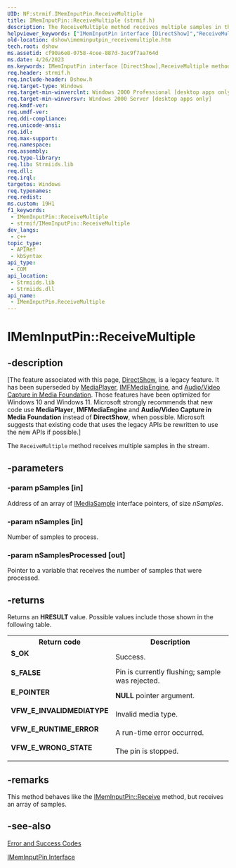 ```yaml
---
UID: NF:strmif.IMemInputPin.ReceiveMultiple
title: IMemInputPin::ReceiveMultiple (strmif.h)
description: The ReceiveMultiple method receives multiple samples in the stream.
helpviewer_keywords: ["IMemInputPin interface [DirectShow]","ReceiveMultiple method","IMemInputPin.ReceiveMultiple","IMemInputPin::ReceiveMultiple","IMemInputPinReceiveMultiple","ReceiveMultiple","ReceiveMultiple method [DirectShow]","ReceiveMultiple method [DirectShow]","IMemInputPin interface","dshow.imeminputpin_receivemultiple","strmif/IMemInputPin::ReceiveMultiple"]
old-location: dshow\imeminputpin_receivemultiple.htm
tech.root: dshow
ms.assetid: cf90a6e8-0758-4cee-887d-3ac9f7aa764d
ms.date: 4/26/2023
ms.keywords: IMemInputPin interface [DirectShow],ReceiveMultiple method, IMemInputPin.ReceiveMultiple, IMemInputPin::ReceiveMultiple, IMemInputPinReceiveMultiple, ReceiveMultiple, ReceiveMultiple method [DirectShow], ReceiveMultiple method [DirectShow],IMemInputPin interface, dshow.imeminputpin_receivemultiple, strmif/IMemInputPin::ReceiveMultiple
req.header: strmif.h
req.include-header: Dshow.h
req.target-type: Windows
req.target-min-winverclnt: Windows 2000 Professional [desktop apps only]
req.target-min-winversvr: Windows 2000 Server [desktop apps only]
req.kmdf-ver: 
req.umdf-ver: 
req.ddi-compliance: 
req.unicode-ansi: 
req.idl: 
req.max-support: 
req.namespace: 
req.assembly: 
req.type-library: 
req.lib: Strmiids.lib
req.dll: 
req.irql: 
targetos: Windows
req.typenames: 
req.redist: 
ms.custom: 19H1
f1_keywords:
 - IMemInputPin::ReceiveMultiple
 - strmif/IMemInputPin::ReceiveMultiple
dev_langs:
 - c++
topic_type:
 - APIRef
 - kbSyntax
api_type:
 - COM
api_location:
 - Strmiids.lib
 - Strmiids.dll
api_name:
 - IMemInputPin.ReceiveMultiple
---
```


# IMemInputPin::ReceiveMultiple


## -description

\[The feature associated with this page, [DirectShow](/windows/win32/directshow/directshow), is a legacy feature. It has been superseded by [MediaPlayer](/uwp/api/Windows.Media.Playback.MediaPlayer), [IMFMediaEngine](/windows/win32/api/mfmediaengine/nn-mfmediaengine-imfmediaengine), and [Audio/Video Capture in Media Foundation](windows/win32/medfound/audio-video-capture-in-media-foundation). Those features have been optimized for Windows 10 and Windows 11. Microsoft strongly recommends that new code use **MediaPlayer**, **IMFMediaEngine** and **Audio/Video Capture in Media Foundation** instead of **DirectShow**, when possible. Microsoft suggests that existing code that uses the legacy APIs be rewritten to use the new APIs if possible.\]

The <code>ReceiveMultiple</code> method receives multiple samples in the stream.

## -parameters

### -param pSamples [in]

Address of an array of <a href="/windows/desktop/api/strmif/nn-strmif-imediasample">IMediaSample</a> interface pointers, of size <i>nSamples</i>.

### -param nSamples [in]

Number of samples to process.

### -param nSamplesProcessed [out]

Pointer to a variable that receives the number of samples that were processed.

## -returns

Returns an <b>HRESULT</b> value. Possible values include those shown in the following table.

<table>
<tr>
<th>Return code</th>
<th>Description</th>
</tr>
<tr>
<td width="40%">
<dl>
<dt><b>S_OK</b></dt>
</dl>
</td>
<td width="60%">
Success.

</td>
</tr>
<tr>
<td width="40%">
<dl>
<dt><b>S_FALSE</b></dt>
</dl>
</td>
<td width="60%">
Pin is currently flushing; sample was rejected.

</td>
</tr>
<tr>
<td width="40%">
<dl>
<dt><b>E_POINTER</b></dt>
</dl>
</td>
<td width="60%">
<b>NULL</b> pointer argument.

</td>
</tr>
<tr>
<td width="40%">
<dl>
<dt><b>VFW_E_INVALIDMEDIATYPE</b></dt>
</dl>
</td>
<td width="60%">
Invalid media type.

</td>
</tr>
<tr>
<td width="40%">
<dl>
<dt><b>VFW_E_RUNTIME_ERROR</b></dt>
</dl>
</td>
<td width="60%">
A run-time error occurred.

</td>
</tr>
<tr>
<td width="40%">
<dl>
<dt><b>VFW_E_WRONG_STATE</b></dt>
</dl>
</td>
<td width="60%">
The pin is stopped.

</td>
</tr>
</table>

## -remarks

This method behaves like the <a href="/windows/desktop/api/strmif/nf-strmif-imeminputpin-receive">IMemInputPin::Receive</a> method, but receives an array of samples.

## -see-also

<a href="/windows/desktop/DirectShow/error-and-success-codes">Error and Success Codes</a>



<a href="/windows/desktop/api/strmif/nn-strmif-imeminputpin">IMemInputPin Interface</a>